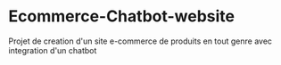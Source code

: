 # Ecommerce-Chatbot-website
Projet de creation d'un site e-commerce de produits en tout genre avec integration d'un chatbot 
